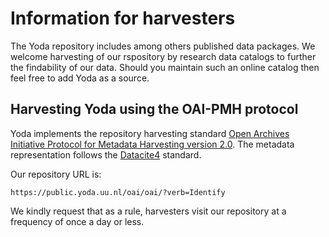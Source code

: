 # Information for harvesters
The Yoda repository includes among others published data packages. 
We welcome harvesting of our rspository by research data catalogs to further the findability of our data.
Should you maintain such an online catalog then feel free to add Yoda as a source.
## Harvesting Yoda using the OAI-PMH protocol
Yoda implements the repository harvesting standard 
[Open Archives Initiative Protocol for Metadata Harvesting version 2.0](https://www.openarchives.org).
The metadata representation follows the [Datacite4](https://datacite.org/) standard.

Our repository URL is:
```
https://public.yoda.uu.nl/oai/oai/?verb=Identify
```
We kindly request that as a rule, harvesters visit our repository at a frequency of once a day or less.
